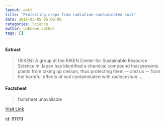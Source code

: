 ```yaml
---
layout: post
title: "Protecting crops from radiation-contaminated soil"
date: 2015-03-05 05:00:00
categories: Science
author: unknown author
tags: []
---
```



#### Extract
>(RIKEN) A group at the RIKEN Center for Sustainable Resource Science in Japan has identified a chemical compound that prevents plants from taking up cesium, thus protecting them -- and us -- from the harmful effects of soil contaminated with radiocesium....

#### Factsheet
>factsheet unavailable

[Visit Link](http://www.eurekalert.org/pub_releases/2015-03/r-pcf030215.php)

id:   91179
